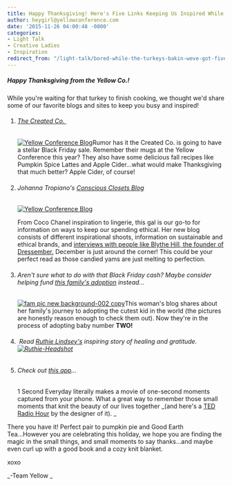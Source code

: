 ```yaml
---
title: Happy Thanksgiving! Here's Five Links Keeping Us Inspired While the Pie is Baking...
author: heygirl@yellowconference.com
date: '2015-11-26 04:00:48 -0800'
categories:
- Light Talk
- Creative Ladies
- Inspiration
redirect_from: "/light-talk/bored-while-the-turkeys-bakin-weve-got-five-inspirational-links-to-share-with-you/"
---
```


##### Happy Thanksgiving from the Yellow Co.!

While you're waiting for that turkey to finish cooking, we thought we'd share some of our favorite blogs and sites to keep you busy and inspired!

1.  ###### [The Created Co. ](http://thecreated.co/blogs/news)

    [![Yellow Conference Blog](https://s3.amazonaws.com/yellow-files/blog/2015/11/IMG_5353.jpg)](https://s3.amazonaws.com/yellow-files/blog/2015/11/IMG_5353.jpg)Rumor has it the Created Co. is going to have a stellar Black Friday sale. Remember their mugs at the Yellow Conference this year? They also have some delicious fall recipes like Pumpkin Spice Lattes and Apple Cider...what would make Thanksgiving that much better? Apple Cider, of course!

3.  ###### Johanna Tropiano's [Conscious Closets Blog](http://www.consciousclosets.co/)  
    [![Yellow Conference Blog](https://s3.amazonaws.com/yellow-files/blog/2015/11/BotanicaWorkshop_for_ConsciousClosets-01.jpg)](https://s3.amazonaws.com/yellow-files/blog/2015/11/BotanicaWorkshop_for_ConsciousClosets-01.jpg)

    From Coco Chanel inspiration to lingerie, this gal is our go-to for information on ways to keep our spending ethical. Her new blog consists of different inspirational shoots, information on sustainable and ethical brands, and [interviews with people like Blythe Hill, the founder of Dressember.](http://www.consciousclosets.co/blog/2015/10/27/conscious-closets-and-blythe-hill) December is just around the corner! This could be your perfect read as those candied yams are just melting to perfection.

5.  ###### Aren't sure what to do with that Black Friday cash? Maybe consider helping fund [this family's adoption](http://www.melinda-ann.com/search/label/Our%20House) instead...

    [![fam pic new background-002 copy](https://s3.amazonaws.com/yellow-files/blog/2015/11/fam-pic-new-background-002-copy.jpg)](https://s3.amazonaws.com/yellow-files/blog/2015/11/fam-pic-new-background-002-copy.jpg)This woman's blog shares about her family's journey to adopting the cutest kid in the world (the pictures are honestly reason enough to check them out). Now they're in the process of adopting baby number **TWO!**

7.  ######  Read [Ruthie Lindsey's](http://www.ruthielindsey.com/hello/) inspiring story of healing and gratitude. [![Ruthie-Headshot](https://s3.amazonaws.com/yellow-files/blog/2015/11/Ruthie-Headshot.jpg)](https://s3.amazonaws.com/yellow-files/blog/2015/11/Ruthie-Headshot.jpg)

9.  ###### Check out [this app](http://www.1secondeveryday.com/)...

    1 Second Everyday literally makes a movie of one-second moments captured from your phone. What a great way to remember those small moments that knit the beauty of our lives together _(and here's a [TED Radio Hour](http://www.npr.org/2015/06/19/414973612/can-you-remember-your-life-one-second-at-a-time) by the designer of it). _

There you have it! Perfect pair to pumpkin pie and Good Earth Tea...However you are celebrating this holiday, we hope you are finding the magic in the small things, and small moments to say thanks...and maybe even curl up with a good book and a cozy knit blanket.

xoxo

_-Team Yellow _

